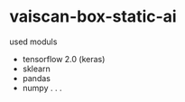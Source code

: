 # vaiscan-box-static-ai

used moduls
  - tensorflow 2.0 (keras)
  - sklearn
  - pandas
  - numpy
      .
      .
      .
